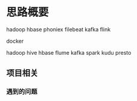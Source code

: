 # 思路概要
hadoop
hbase
phoniex
filebeat
kafka
flink

docker

hadoop
hive
hbase
flume
kafka
spark
kudu
presto

## 项目相关



### 遇到的问题
